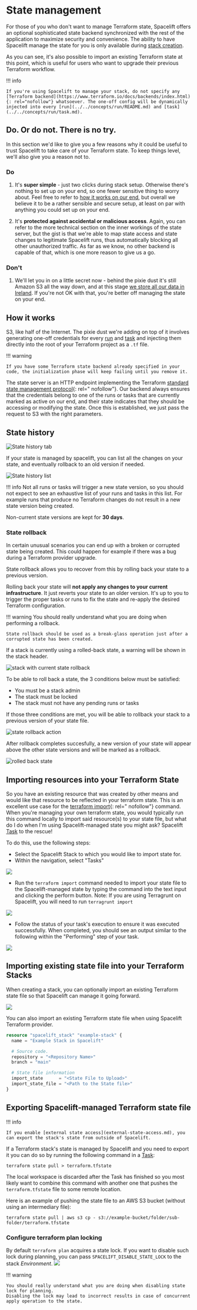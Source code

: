 # State management

For those of you who don't want to manage Terraform state, Spacelift offers an optional sophisticated state backend
synchronized with the rest of the application to maximize security and convenience. The ability to have Spacelift manage
the state for you is only available during [stack creation](../../concepts/stack/creating-a-stack.md#terraform).

As you can see, it's also possible to import an existing Terraform state at this point, which is useful for users who
want to upgrade their previous Terraform workflow.

!!! info

    If you're using Spacelift to manage your stack, do not specify any [Terraform backend](https://www.terraform.io/docs/backends/index.html){: rel="nofollow"} whatsoever. The one-off config will be dynamically injected into every [run](../../concepts/run/README.md) and [task](../../concepts/run/task.md).

## Do. Or do not. There is no try.

In this section we'd like to give you a few reasons why it could be useful to trust Spacelift to take care of your
Terraform state. To keep things level, we'll also give you a reason not to.

### Do

1. It's **super simple** - just two clicks during stack setup. Otherwise there's nothing to set up on your end, so one
   fewer sensitive thing to worry about. Feel free to refer
   to [how it works on our end](state-management.md#how-it-works), but overall we believe it to be a rather sensible and
   secure setup, at least on par with anything you could set up on your end.

2. It's **protected against accidental or malicious access**. Again, you can refer to the more technical section on the
   inner workings of the state server, but the gist is that we're able to map state access and state changes to
   legitimate Spacelift runs, thus automatically blocking all other unauthorized traffic. As far as we know, no other
   backend is capable of that, which is one more reason to give us a go.

### Don't

1. We'll let you in on a little secret now - behind the pixie dust it's still Amazon S3 all the way down, and at this
   stage [we store all our data in Ireland](../../product/security.md). If you're not OK with that, you're better off
   managing the state on your end.

## How it works

S3, like half of the Internet. The pixie dust we're adding on top of it involves generating one-off credentials for
every [run](../../concepts/run/README.md) and [task](../../concepts/run/task.md) and injecting them directly into the
root of your Terraform project as a `.tf` file.

!!! warning

    If you have some Terraform state backend already specified in your code, the initialization phase will keep failing until you remove it.

The state server is an HTTP endpoint implementing the
Terraform [standard state management protocol](https://www.terraform.io/docs/backends/types/http.html){: rel="
nofollow"}. Our backend always ensures that the credentials belong to one of the runs or tasks that are currently marked
as active on our end, and their state indicates that they should be accessing or modifying the state. Once this is
established, we just pass the request to S3 with the right parameters.

## State history

![State history tab](../../assets/screenshots/terraform/state-management/state-history-tab.png)

If your state is managed by spacelift, you can list all the changes on your state, and eventually rollback to an old
version if needed.

![State history list](../../assets/screenshots/terraform/state-management/state-history-list.png)

!!! info
Not all runs or tasks will trigger a new state version, so you should not expect to see an exhaustive list of your runs
and tasks in this list.
For example runs that produce no Terraform changes do not result in a new state version being created.

Non-current state versions are kept for **30 days**.

### State rollback

In certain unusual scenarios you can end up with a broken or corrupted state being created. This could happen for
example if there was a bug during a Terraform provider upgrade.

State rollback allows you to recover from this by rolling back your state to a previous version.

Rolling back your state will **not apply any changes to your current infrastructure**. It just reverts your state to an
older version.
It's up to you to trigger the proper tasks or runs to fix the state and re-apply the desired Terraform configuration.

!!! warning
You should really understand what you are doing when performing a rollback.

    State rollback should be used as a break-glass operation just after a corrupted state has been created.

If a stack is currently using a rolled-back state, a warning will be shown in the stack header.

![stack with current state rollback](../../assets/screenshots/terraform/state-management/state-rollback-stack-header.png)

To be able to roll back a state, the 3 conditions below must be satisfied:

- You must be a stack admin
- The stack must be locked
- The stack must not have any pending runs or tasks

If those three conditions are met, you will be able to rollback your stack to a previous version of your state file.

![state rollback action](../../assets/screenshots/terraform/state-management/state-rollback-action.png)

After rollback completes succesfully, a new version of your state will appear above the other state versions and will be
marked as a rollback.

![rolled back state](../../assets/screenshots/terraform/state-management/rolled-back-state.png)

## Importing resources into your Terraform State

So you have an existing resource that was created by other means and would like that resource to be reflected in your
terraform state. This is an excellent use case for the [terraform import](https://www.terraform.io/cli/import){: rel="
nofollow"} command. When you're managing your own terraform state, you would typically run this command locally to
import said resource(s) to your state file, but what do I do when I'm using Spacelift-managed state you might ask?
Spacelift [Task](../../concepts/run/task.md) to the rescue!

To do this, use the following steps:

- Select the Spacelift Stack to which you would like to import state for.
- Within the navigation, select "Tasks"

![](<../../assets/screenshots/Screen Shot 2022-02-15 at 10.25.20 AM.png>)

- Run the `terraform import` command needed to import your state file to the Spacelift-managed state by typing the
  command into the text input and clicking the perform button. Note: If you are using Terragrunt on Spacelift, you will
  need to run `terragrunt import`

![](<../../assets/screenshots/Screen Shot 2022-02-15 at 1.05.23 PM.png>)

- Follow the status of your task's execution to ensure it was executed successfully. When completed, you should see an
  output similar to the following within the "Performing" step of your task.

![](<../../assets/screenshots/Screen Shot 2022-02-15 at 1.31.29 PM.png>)

## Importing existing state file into your Terraform Stacks

When creating a stack, you can optionally import an existing Terraform state file so that Spacelift can manage it going
forward.

![](../../assets/screenshots/Stack_settings_importing_state_file.png)

You can also import an existing Terraform state file when using Spacelift Terraform provider.

```terraform title="stack.tf"
resource "spacelift_stack" "example-stack" {
  name = "Example Stack in Spacelift"

  # Source code.
  repository = "<Repository Name>"
  branch = "main"

  # State file information
  import_state      = "<State File to Upload>"
  import_state_file = "<Path to the State file>"
}
```

## Exporting Spacelift-managed Terraform state file

!!! info

    If you enable [external state access](external-state-access.md), you can export the stack's state from outside of Spacelift.

If a Terraform stack's state is managed by Spacelift and you need to export it you can do so by running the following
command in a [Task](../../concepts/run/task.md#performing-a-task):

```shell
terraform state pull > terraform.tfstate
```

The local workspace is discarded after the Task has finished so you most likely want to combine this command with
another one that pushes the `terraform.tfstate` file to some remote location.

Here is an example of pushing the state file to an AWS S3 bucket (without using an intermediary file):

```shell
terraform state pull | aws s3 cp - s3://example-bucket/folder/sub-folder/terraform.tfstate
```

### Configure terraform plan locking

By default `terraform plan` acquires a state lock. If you want to disable such lock during planning,
you can pass `SPACELIFT_DISABLE_STATE_LOCK` to the stack _Environment_.
![](../../assets/screenshots/disable-state-lock-in-stack.png)

!!! warning

    You should really understand what you are doing when disabling state lock for planning.
    Disabling the lock may lead to incorrect results in case of concurrent apply operation to the state.
